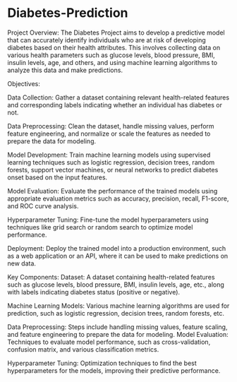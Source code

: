 # Diabetes-Prediction


Project Overview:
The Diabetes Project aims to develop a predictive model that can accurately identify individuals who are at risk of developing diabetes based on their health attributes. This involves collecting data on various health parameters such as glucose levels, blood pressure, BMI, insulin levels, age, and others, and using machine learning algorithms to analyze this data and make predictions.

Objectives:

Data Collection: Gather a dataset containing relevant health-related features and corresponding labels indicating whether an individual has diabetes or not.

Data Preprocessing: Clean the dataset, handle missing values, perform feature engineering, and normalize or scale the features as needed to prepare the data for modeling.

Model Development: Train machine learning models using supervised learning techniques such as logistic regression, decision trees, random forests, support vector machines, or neural networks to predict diabetes onset based on the input features.

Model Evaluation: Evaluate the performance of the trained models using appropriate evaluation metrics such as accuracy, precision, recall, F1-score, and ROC curve analysis.

Hyperparameter Tuning: Fine-tune the model hyperparameters using techniques like grid search or random search to optimize model performance.

Deployment: Deploy the trained model into a production environment, such as a web application or an API, where it can be used to make predictions on new data.

Key Components:
Dataset: A dataset containing health-related features such as glucose levels, blood pressure, BMI, insulin levels, age, etc., along with labels indicating diabetes status (positive or negative).

Machine Learning Models: Various machine learning algorithms are used for prediction, such as logistic regression, decision trees, random forests, etc.

Data Preprocessing: Steps include handling missing values, feature scaling, and feature engineering to prepare the data for modeling.
Model Evaluation: Techniques to evaluate model performance, such as cross-validation, confusion matrix, and various classification metrics.

Hyperparameter Tuning: Optimization techniques to find the best hyperparameters for the models, improving their predictive performance.

